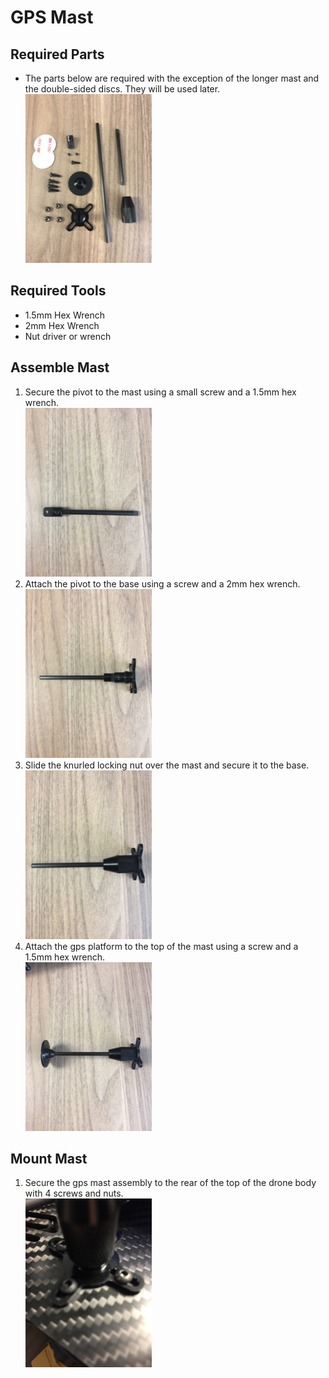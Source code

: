 GPS Mast
==

Required Parts
--

- The parts below are required with the exception of the longer mast and the double-sided discs. They will be used later.\
![Mast Parts](../images/gps_mast_parts.jpg)


Required Tools
--

- 1.5mm Hex Wrench
- 2mm Hex Wrench
- Nut driver or wrench


Assemble Mast
--

1. Secure the pivot to the mast using a small screw and a 1.5mm hex wrench.\
![Mast](../images/gps_mast_pivot.jpg)
1. Attach the pivot to the base using a screw and a 2mm hex wrench.\
![Mast](../images/gps_mast_base.jpg)
1. Slide the knurled locking nut over the mast and secure it to the base.\
![Mast](../images/gps_mast_lock.jpg)
1. Attach the gps platform to the top of the mast using a screw and a 1.5mm hex wrench.\
![Mast](../images/gps_mast_platform.jpg)

Mount Mast
--

1. Secure the gps mast assembly to the rear of the top of the drone body with 4 screws and nuts.\
![Mast](../images/gps_mast_mounted.jpg)
